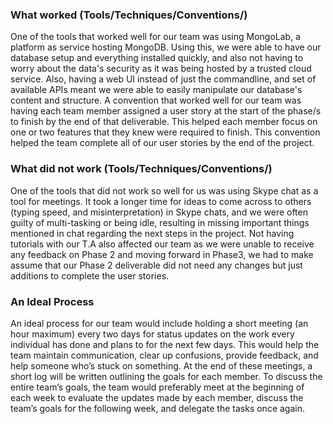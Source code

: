 ### What worked (Tools/Techniques/Conventions/)

One of the tools that worked well for our team was using MongoLab, a platform as service hosting MongoDB. Using this, we were able to have our database setup and everything installed quickly, and also not having to worry about the data's security as it was being hosted by a trusted cloud service. Also, having a web UI instead of just the commandline, and set of available APIs meant we were able to easily manipulate our database's content and structure. A convention that worked well for our team was having each team member assigned a user story at the start of the phase/s to finish by the end of that deliverable. This helped each member focus on one or two features that they knew were required to finish. This convention helped the team complete all of our user stories by the end of the project. 

### What did not work (Tools/Techniques/Conventions/)

One of the tools that did not work so well for us was using Skype chat as a tool for meetings. It took a longer time for ideas to come across to others (typing speed, and misinterpretation) in Skype chats, and we were often guilty of multi-tasking or being idle, resulting in missing important things mentioned in chat regarding the next steps in the project. Not having tutorials with our T.A also affected our team as we were unable to receive any feedback on Phase 2 and moving forward in Phase3, we had to make assume that our Phase 2 deliverable did not need any changes but just additions to complete the user stories.

### An Ideal Process

An ideal process for our team would include holding a short meeting (an hour maximum) every two days for status updates on the work every individual has done and plans to for the next few days. This would help the team maintain communication, clear up confusions, provide feedback, and help someone who’s stuck on something. At the end of these meetings, a short log will be written outlining the goals for each member. To discuss the entire team’s goals, the team would preferably meet at the beginning of each week to evaluate the updates made by each member, discuss the team’s goals for the following week, and delegate the tasks once again. 
